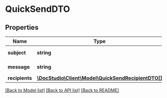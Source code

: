 # QuickSendDTO

## Properties
Name | Type | Description | Notes
------------ | ------------- | ------------- | -------------
**subject** | **string** | Subject of envelope | 
**message** | **string** | Message of envelope | [optional] 
**recipients** | [**\DocStudio\Client\Model\QuickSendRecipientDTO[]**](QuickSendRecipientDTO.md) |  | 

[[Back to Model list]](../../README.md#documentation-for-models) [[Back to API list]](../../README.md#documentation-for-api-endpoints) [[Back to README]](../../README.md)


